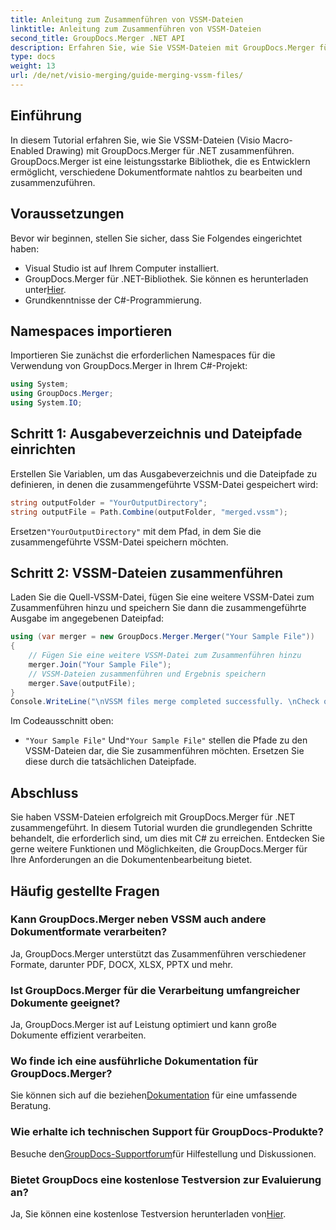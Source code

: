 ```yaml
---
title: Anleitung zum Zusammenführen von VSSM-Dateien
linktitle: Anleitung zum Zusammenführen von VSSM-Dateien
second_title: GroupDocs.Merger .NET API
description: Erfahren Sie, wie Sie VSSM-Dateien mit GroupDocs.Merger für .NET mühelos zusammenführen. Schritt-für-Schritt-Anleitung für C#-Entwickler.
type: docs
weight: 13
url: /de/net/visio-merging/guide-merging-vssm-files/
---
```

## Einführung
In diesem Tutorial erfahren Sie, wie Sie VSSM-Dateien (Visio Macro-Enabled Drawing) mit GroupDocs.Merger für .NET zusammenführen. GroupDocs.Merger ist eine leistungsstarke Bibliothek, die es Entwicklern ermöglicht, verschiedene Dokumentformate nahtlos zu bearbeiten und zusammenzuführen.
## Voraussetzungen
Bevor wir beginnen, stellen Sie sicher, dass Sie Folgendes eingerichtet haben:
- Visual Studio ist auf Ihrem Computer installiert.
-  GroupDocs.Merger für .NET-Bibliothek. Sie können es herunterladen unter[Hier](https://releases.groupdocs.com/merger/net/).
- Grundkenntnisse der C#-Programmierung.

## Namespaces importieren
Importieren Sie zunächst die erforderlichen Namespaces für die Verwendung von GroupDocs.Merger in Ihrem C#-Projekt:
```csharp
using System; 
using GroupDocs.Merger;
using System.IO;
```
## Schritt 1: Ausgabeverzeichnis und Dateipfade einrichten
Erstellen Sie Variablen, um das Ausgabeverzeichnis und die Dateipfade zu definieren, in denen die zusammengeführte VSSM-Datei gespeichert wird:
```csharp
string outputFolder = "YourOutputDirectory";
string outputFile = Path.Combine(outputFolder, "merged.vssm");
```
 Ersetzen`"YourOutputDirectory"` mit dem Pfad, in dem Sie die zusammengeführte VSSM-Datei speichern möchten.
## Schritt 2: VSSM-Dateien zusammenführen
Laden Sie die Quell-VSSM-Datei, fügen Sie eine weitere VSSM-Datei zum Zusammenführen hinzu und speichern Sie dann die zusammengeführte Ausgabe im angegebenen Dateipfad:
```csharp
using (var merger = new GroupDocs.Merger.Merger("Your Sample File"))
{
    // Fügen Sie eine weitere VSSM-Datei zum Zusammenführen hinzu
    merger.Join("Your Sample File");
    // VSSM-Dateien zusammenführen und Ergebnis speichern
    merger.Save(outputFile);
}
Console.WriteLine("\nVSSM files merge completed successfully. \nCheck output in {0}", outputFolder);
```
Im Codeausschnitt oben:
- `"Your Sample File"` Und`"Your Sample File"` stellen die Pfade zu den VSSM-Dateien dar, die Sie zusammenführen möchten. Ersetzen Sie diese durch die tatsächlichen Dateipfade.

## Abschluss
Sie haben VSSM-Dateien erfolgreich mit GroupDocs.Merger für .NET zusammengeführt. In diesem Tutorial wurden die grundlegenden Schritte behandelt, die erforderlich sind, um dies mit C# zu erreichen. Entdecken Sie gerne weitere Funktionen und Möglichkeiten, die GroupDocs.Merger für Ihre Anforderungen an die Dokumentenbearbeitung bietet.

## Häufig gestellte Fragen
### Kann GroupDocs.Merger neben VSSM auch andere Dokumentformate verarbeiten?
Ja, GroupDocs.Merger unterstützt das Zusammenführen verschiedener Formate, darunter PDF, DOCX, XLSX, PPTX und mehr.
### Ist GroupDocs.Merger für die Verarbeitung umfangreicher Dokumente geeignet?
Ja, GroupDocs.Merger ist auf Leistung optimiert und kann große Dokumente effizient verarbeiten.
### Wo finde ich eine ausführliche Dokumentation für GroupDocs.Merger?
 Sie können sich auf die beziehen[Dokumentation](https://reference.groupdocs.com/merger/net/) für eine umfassende Beratung.
### Wie erhalte ich technischen Support für GroupDocs-Produkte?
 Besuche den[GroupDocs-Supportforum](https://forum.groupdocs.com/c/merger/32)für Hilfestellung und Diskussionen.
### Bietet GroupDocs eine kostenlose Testversion zur Evaluierung an?
 Ja, Sie können eine kostenlose Testversion herunterladen von[Hier](https://releases.groupdocs.com/).